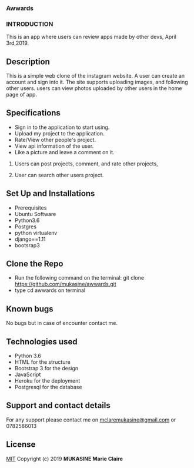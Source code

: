 ### Awwards

### INTRODUCTION
This is an app where users can review apps made by other devs, April 3rd,2019.


## Description

This is a simple web clone of the instagram website. A user can create an account and sign into it. The site supports uploading images, and following other users. users can view photos uploaded by other users in the home page of app.

## Specifications

* Sign in to the application to start using.
* Upload my project to the application.
* Rate/View other people's project.
* View api information of the user.
* Like a picture and leave a comment on it.

1. Users can post projects, comment, and rate other projects,

2. User can search other users project.


## Set Up and Installations
* Prerequisites
* Ubuntu Software
* Python3.6
* Postgres
* python virtualenv
* django==1.11
* bootsrap3

## Clone the Repo

* Run the following command on the terminal: git clone https://github.com/mukasine/awwards.git 
* type cd awwards on terminal


## Known bugs
No bugs but in case of encounter contact me.

## Technologies used
- Python 3.6
- HTML for the structure
- Bootstrap 3 for the design
- JavaScript
- Heroku for the deployment
- Postgresql for the database
## Support and contact details
 For any support please contact me on mclaremukasine@gmail.com or 0782586013


## License
[MIT](https://choosealicense.com/licenses/mit/)
Copyright (c) 2019 **MUKASINE Marie Claire**
